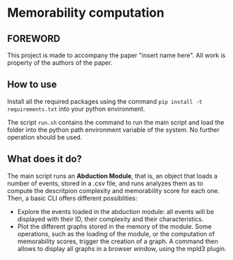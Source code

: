 # Memorability computation

## FOREWORD
This project is made to accompany the paper "insert name here<!-- TODO -->".
All work is property of the authors of the paper.

## How to use
Install all the required packages using the command `pip install -t requirements.txt` into your python environment.

The script `run.sh` contains the command to run the main script and load the folder into the python path environment variable of the system.
No further operation should be used.

## What does it do?
The main script runs an **Abduction Module**, that is, an object that loads a number of events, stored in a .csv file, and runs analyzes them
as to compute the descritpion complexity and memorability score for each one. Then, a basic CLI offers different possiblities:
 - Explore the events loaded in the abduction module: all events will be displayed with their ID, their complexity and their characteristics.
 - Plot the different graphs stored in the memory of the module. Some operations, such as the loading of the module, or the computation of memorability
scores, trigger the creation of a graph. A command then allows to display all graphs in a browser window, using the mpld3 plugin.
